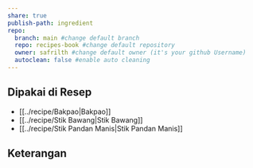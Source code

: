 ```yaml
---
share: true
publish-path: ingredient
repo:
  branch: main #change default branch 
  repo: recipes-book #change default repository
  owner: safrilth #change default owner (it's your github Username)
  autoclean: false #enable auto cleaning
---
```


## Dipakai di Resep
- [[../recipe/Bakpao|Bakpao]]
- [[../recipe/Stik Bawang|Stik Bawang]]
- [[../recipe/Stik Pandan Manis|Stik Pandan Manis]]


## Keterangan